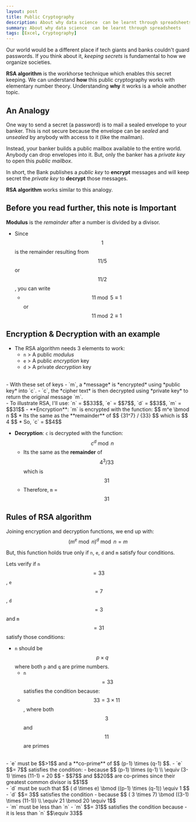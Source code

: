 ```yaml
---
layout: post
title: Public Cryptography
description: About why data science  can be learnt through spreadsheets
summary: About why data science  can be learnt through spreadsheets
tags: [Excel, Cryptography]
---
```


Our world would be a different place if tech giants and banks couldn't guard passwords. If you think about it, *keeping secrets* is fundamental to how we organize societies.

**RSA algorithm** is the workhorse technique which enables this secret keeping. We can understand **how** this public cryptography works with elementary number theory. Understanding **why** it works is a whole another topic.


## An Analogy

One way to send a secret (a password) is to mail a sealed envelope to your banker. This is not secure because the envelope can be *sealed* and *unsealed* by anybody with access to it (like the mailman). 

Instead, your banker builds a public mailbox available to the entire world. Anybody can drop envelopes into it. But, only the banker has a *private key* to open this *public mailbox*.

In short, the Bank publishes a *public key* to **encrypt** messages and will keep secret the *private key* to **decrypt** those messages.

**RSA algorithm** works similar to this analogy.


## Before you read further, this note is Important

**Modulus** is the *remainder* after a number is divided by a divisor. 

- Since $$1$$ is the remainder resulting from $$ 11/5 $$ or $$ 11/2 $$,  you can write 
    - $$11\bmod 5 \equiv 1$$ or  $$11\bmod 2 \equiv 1$$


## Encryption & Decryption with an example

- The RSA algorithm needs 3 elements to work:
  - `n` > A public *modulus* 
  - `e` > A public *encryption* key 
  - `d` > A private *decryption* key

<br>
- With these set of keys 
  - `m`, a  *message* is *encrypted* using *public key* into `c`. 
  - `c`, the *cipher text* is then decrypted using *private key* to return the original message `m`.


<br>
- To illustrate RSA, I'll use: `n` = $$33$$,  `e` = $$7$$,   `d` = $$3$$,  `m` = $$31$$
- **Encryption**: `m` is encrypted with the function: $$ m^e \bmod n $$
  * Its the same as the **remainder** of $$ {31^7} / {33} $$ which is $$ 4 $$
  * So, `c` = $$4$$


- **Decryption**: `c` is decrypted with the function: $$ c^d \bmod n $$ 
  * Its the same as the **remainder** of $$ {4^3} / {33} $$ which is $$31$$
  * Therefore, `m` = $$31$$



## Rules of RSA algorithm

Joining  encryption and decryption functions, we end up with: <br>
$$  (m^e \bmod n)^ d \bmod n = m $$ 

But, this function holds true only if `n`, `e`, `d` and `m` satisfy four conditions.

Lets verify if `n` $$= 33$$ , `e` $$= 7$$ , `d` $$= 3$$ and  `m` $$= 31$$  satisfy those conditions:

- `n` should be $$ p \times q$$ where both `p` and `q` are prime numbers. 
  - `n` $$= 33$$ satisfies the condition because:
  - $$ 33 = 3 \times 11 $$, where both $$3$$ and $$11$$ are primes

<br>
- `e` must be $$>1$$ and a **co-prime** of $$ (p-1) \times (q-1) $$.
  - `e` $$= 7$$ satisfies the condition:
  - because $$ (p-1) \times (q-1)  \\ \equiv (3-1) \times (11-1) = 20 $$
  - $$7$$ and $$20$$ are co-primes since their greatest common divisor is $$1$$

<br>
- `d` must be such that $$ ( d \times e) \bmod ((p-1) \times (q-1)) \equiv 1 $$
  - `d` $$= 3$$ satisfies the condition 
  - because $$ ( 3 \times 7) \bmod ((3-1) \times (11-1)) \\ \equiv 21 \bmod 20 \equiv 1$$

<br>
- `m` must be less than `n` 
  - `m` $$= 31$$ satisfies the condition because 
  - it is less than `n` $$\equiv 33$$